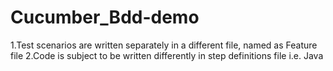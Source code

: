 # Cucumber_Bdd-demo

1.Test scenarios are written separately in a different file, named as Feature file
2.Code is subject to be written differently in step definitions file i.e. Java



  
